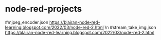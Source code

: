 # node-red-projects
#mjpeg_encoder.json  https://blairan-node-red-learning.blogspot.com/2022/03/node-red-2.html \n
#stream_take_img.json  https://blairan-node-red-learning.blogspot.com/2022/03/node-red-2.html
